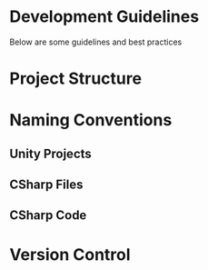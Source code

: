 # Development Guidelines
Below are some guidelines and best practices

# Project Structure

# Naming Conventions

## Unity Projects

## CSharp Files

## CSharp Code

# Version Control

